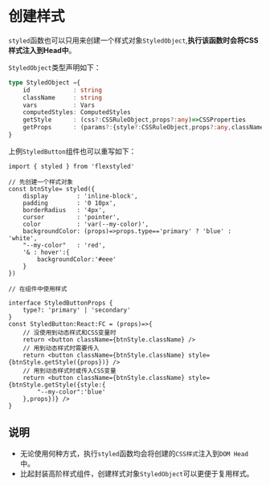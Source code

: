 # 创建样式

`styled`函数也可以只用来创建一个样式对象`StyledObject`,**执行该函数时会将CSS样式注入到Head中**。

`StyledObject`类型声明如下：

```ts
type StyledObject ={
    id            : string
    className     : string    
    vars          : Vars    
    computedStyles: ComputedStyles
    getStyle      : (css?:CSSRuleObject,props?:any)=>CSSProperties
    getProps      : (params?:{style?:CSSRuleObject,props?:any,className?:string})=>StyledResult
}
```

上例`StyledButton`组件也可以重写如下：

```tsx {3,16}
import { styled } from 'flexstyled'

// 先创建一个样式对象
const btnStyle= styled({
    display        : 'inline-block',
    padding        : '0 10px',
    borderRadius   : '4px',
    cursor         : 'pointer',
    color          : 'var(--my-color)',
    backgroundColor: (props)=>props.type=='primary' ? 'blue' : 'white',
    "--my-color"   : 'red',
    '& : hover':{
        backgroundColor:'#eee'
    }
})

// 在组件中使用样式

interface StyledButtonProps {
    type?: 'primary' | 'secondary'
}
const StyledButton:React:FC = (props)=>{ 
    // 没使用到动态样式和CSS变量时
    return <button className={btnStyle.className} /> 
    // 用到动态样式时需要传入
    return <button className={btnStyle.className} style={btnStyle.getStyle({props})} /> 
    // 用到动态样式时或传入CSS变量
    return <button className={btnStyle.className} style={btnStyle.getStyle({style:{
        "--my-color":'blue'
    },props})} /> 
}

```

## 说明

- 无论使用何种方式，执行`styled`函数均会将创建的`CSS样式`注入到`DOM Head`中。
- 比起封装高阶样式组件，创建样式对象`StyledObject`可以更便于复用样式。



